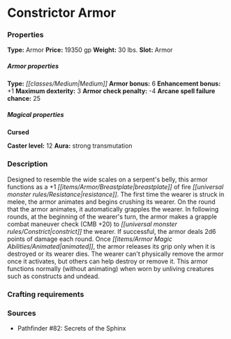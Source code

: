 ﻿---
Title: "Constrictor Armor"
Type: "Armor"
Price: "19350 gp"
Weight: "30 lbs."
Slot: "Armor"
Armor properties Type: "Medium"
Armor bonus: "6"
Enhancement bonus: "+1"
Maximum dexterity: "3"
Armor check penalty: "-4"
Arcane spell failure chance: "25"
Cursed: "True"
Caster level: "12"
Aura: "strong transmutation"
Description: |
  "Designed to resemble the wide scales on a serpent's belly, this armor functions as a _+1 breastplate of fire resistance_. The first time the wearer is struck in melee, the armor animates and begins crushing its wearer. On the round that the armor animates, it automatically grapples the wearer. In following rounds, at the beginning of the wearer's turn, the armor makes a grapple combat maneuver check (CMB +20) to constrict the wearer. If successful, the armor deals 2d6 points of damage each round. Once animated, the armor releases its grip only when it is destroyed or its wearer dies. The wearer can't physically remove the armor once it activates, but others can help destroy or remove it. This armor functions normally (without animating) when worn by unliving creatures such as constructs and undead."
Sources: "['Pathfinder #82: Secrets of the Sphinx']"
---

# Constrictor Armor

### Properties

**Type:** Armor **Price:** 19350 gp **Weight:** 30 lbs. **Slot:** Armor

##### Armor properties

**Type:** _[[classes/Medium|Medium]]_ **Armor bonus:** 6 **Enhancement bonus:** +1 **Maximum dexterity:** 3 **Armor check penalty:** -4 **Arcane spell failure chance:** 25

##### Magical properties

**Cursed**

**Caster level:** 12 **Aura:** strong transmutation

### Description

Designed to resemble the wide scales on a serpent's belly, this armor functions as a +1 _[[items/Armor/Breastplate|breastplate]]_ of fire _[[universal monster rules/Resistance|resistance]]_. The first time the wearer is struck in melee, the armor animates and begins crushing its wearer. On the round that the armor animates, it automatically grapples the wearer. In following rounds, at the beginning of the wearer's turn, the armor makes a grapple combat maneuver check (CMB +20) to _[[universal monster rules/Constrict|constrict]]_ the wearer. If successful, the armor deals 2d6 points of damage each round. Once _[[items/Armor Magic Abilities/Animated|animated]]_, the armor releases its grip only when it is destroyed or its wearer dies. The wearer can't physically remove the armor once it activates, but others can help destroy or remove it. This armor functions normally (without animating) when worn by unliving creatures such as constructs and undead.

### Crafting requirements

### Sources

* Pathfinder #82: Secrets of the Sphinx